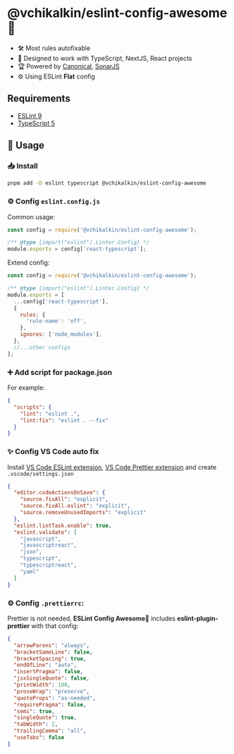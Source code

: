 # @vchikalkin/eslint-config-awesome 🎉

- 🛠️ Most rules autofixable
- 🎯 Designed to work with TypeScript, NextJS, React projects
- 🏆 Powered by [Canonical](https://github.com/gajus/eslint-config-canonical), [SonarJS](https://github.com/SonarSource/eslint-plugin-sonarjs)
- ⚙️ Using ESLint **Flat** config

## Requirements

- [ESLint 9](https://github.com/eslint/eslint)
- [TypeScript 5](https://www.typescriptlang.org/)

## 🚀 Usage

### 📥 Install

```bash
pnpm add -D eslint typescript @vchikalkin/eslint-config-awesome
```

### ⚙️ Config `eslint.config.js`

Common usage:

```js
const config = require('@vchikalkin/eslint-config-awesome');

/** @type {import("eslint").Linter.Config} */
module.exports = config['react-typescript'];
```

Extend config:

```js
const config = require('@vchikalkin/eslint-config-awesome');

/** @type {import("eslint").Linter.Config} */
module.exports = [
  ...config['react-typescript'],
  {
    rules: {
      'rule-name': 'off',
    },
    ignores: ['node_modules'],
  },
  //...other configs
];
```

### ➕ Add script for package.json

For example:

```json
{
  "scripts": {
    "lint": "eslint .",
    "lint:fix": "eslint . --fix"
  }
}
```

### ✨ Config VS Code auto fix

Install [VS Code ESLint extension](https://marketplace.visualstudio.com/items?itemName=dbaeumer.vscode-eslint), [VS Code Prettier extension](https://marketplace.visualstudio.com/items?itemName=esbenp.prettier-vscode) and create `.vscode/settings.json`

```json
{
  "editor.codeActionsOnSave": {
    "source.fixAll": "explicit",
    "source.fixAll.eslint": "explicit",
    "source.removeUnusedImports": "explicit"
  },
  "eslint.lintTask.enable": true,
  "eslint.validate": [
    "javascript",
    "javascriptreact",
    "json",
    "typescript",
    "typescriptreact",
    "yaml"
  ]
}
```

### ⚙️ Config `.prettierrc`:

Prettier is not needed, **ESLint Config Awesome🎉** includes **eslint-plugin-prettier** with that config:

```json
{
  "arrowParens": "always",
  "bracketSameLine": false,
  "bracketSpacing": true,
  "endOfLine": "auto",
  "insertPragma": false,
  "jsxSingleQuote": false,
  "printWidth": 100,
  "proseWrap": "preserve",
  "quoteProps": "as-needed",
  "requirePragma": false,
  "semi": true,
  "singleQuote": true,
  "tabWidth": 2,
  "trailingComma": "all",
  "useTabs": false
}
```
